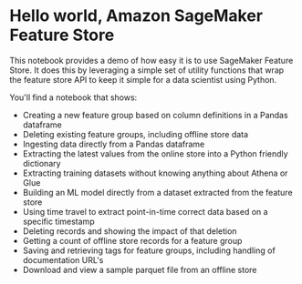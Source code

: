 # Hello world, Amazon SageMaker Feature Store
This notebook provides a demo of how easy it is to use SageMaker Feature Store. It does this by leveraging a simple set of utility functions that wrap the feature store API to keep it simple for a data scientist using Python.

You'll find a notebook that shows:

- Creating a new feature group based on column definitions in a Pandas dataframe
- Deleting existing feature groups, including offline store data
- Ingesting data directly from a Pandas dataframe
- Extracting the latest values from the online store into a Python friendly dictionary
- Extracting training datasets without knowing anything about Athena or Glue
- Building an ML model directly from a dataset extracted from the feature store
- Using time travel to extract point-in-time correct data based on a specific timestamp
- Deleting records and showing the impact of that deletion
- Getting a count of offline store records for a feature group
- Saving and retrieving tags for feature groups, including handling of documentation URL's
- Download and view a sample parquet file from an offline store
